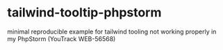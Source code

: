 # tailwind-tooltip-phpstorm
minimal reproducible example for tailwind tooling not working properly in my PhpStorm (YouTrack WEB-56568)
